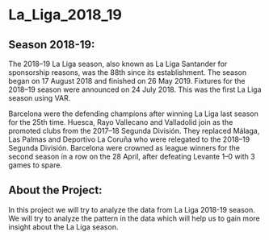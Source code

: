 # La_Liga_2018_19

## Season 2018-19:

The 2018–19 La Liga season, also known as La Liga Santander for sponsorship reasons, was the 88th since its establishment. The season began on 17 August 2018 and finished on 26 May 2019. Fixtures for the 2018–19 season were announced on 24 July 2018. This was the first La Liga season using VAR.

Barcelona were the defending champions after winning La Liga last season for the 25th time. Huesca, Rayo Vallecano and Valladolid join as the promoted clubs from the 2017–18 Segunda División. They replaced Málaga, Las Palmas and Deportivo La Coruña who were relegated to the 2018–19 Segunda División. Barcelona were crowned as league winners for the second season in a row on the 28 April, after defeating Levante 1–0 with 3 games to spare.

## About the Project:

In this project we will try to analyze the data from La Liga 2018-19 season. We will try to analyze the pattern in the data which will help us to gain more insight about the La Liga season.
